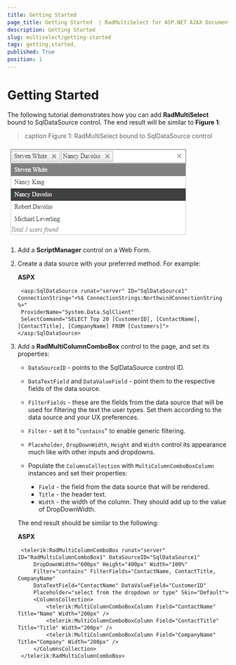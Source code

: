 ```yaml
---
title: Getting Started 
page_title: Getting Started  | RadMultiSelect for ASP.NET AJAX Documentation
description: Getting Started 
slug: multiselect/getting-started
tags: getting,started,
published: True
position: 1
---
```


# Getting Started 


The following tutorial demonstrates how you can add **RadMultiSelect** bound to SqlDataSource control. The end result will be similar to **Figure 1**:

>caption Figure 1: RadMultiSelect bound to SqlDataSource control

![multiselect-getting-started](images/multiselect-getting-started.png)

1. Add a **ScriptManager** control on a Web Form.

1. Create a data source with your preferred method. For example:

    **ASPX**
    
        <asp:SqlDataSource runat="server" ID="SqlDataSource1" ConnectionString="<%$ ConnectionStrings:NorthwindConnectionString %>"
        ProviderName="System.Data.SqlClient"
        SelectCommand="SELECT Top 20 [CustomerID], [ContactName], [ContactTitle], [CompanyName] FROM [Customers]"></asp:SqlDataSource>

1. Add a **RadMultiColumnComboBox** control to the page, and set its properties:

    * `DataSourceID` - points to the SqlDataSource control ID.
    * `DataTextField` and `DataValueField` - point them to the respective fields of the data source.
    * `FilterFields` - these are the fields from the data source that will be used for filtering the text the user types. Set them according to the data source and your UX preferences.
    * `Filter` - set it to "`contains`" to enable generic filtering.
    * `Placeholder`, `DropDownWidth`, `Height` and `Width` control its appearance much like with other inputs and dropdowns.
    * Populate the `ColumnsCollection` with `MultiColumnComboBoxColumn` instances and set their properties:
    
        * `Field` - the field from the data source that will be rendered.
        * `Title` - the header text.
        * `Width` - the width of the column. They should add up to the value of DropDownWidth.
        
    The end result should be similar to the following:

    **ASPX**
    
        <telerik:RadMultiColumnComboBox runat="server" ID="RadMultiColumnComboBox1" DataSourceID="SqlDataSource1"
            DropDownWidth="600px" Height="400px" Width="100%"
            Filter="contains" FilterFields="ContactName, ContactTitle, CompanyName"
            DataTextField="ContactName" DataValueField="CustomerID"
            Placeholder="select from the dropdown or type" Skin="Default">
            <ColumnsCollection>
                <telerik:MultiColumnComboBoxColumn Field="ContactName" Title="Name" Width="200px" />
                <telerik:MultiColumnComboBoxColumn Field="ContactTitle" Title="Title" Width="200px" />
                <telerik:MultiColumnComboBoxColumn Field="CompanyName" Title="Company" Width="200px" />
            </ColumnsCollection>
        </telerik:RadMultiColumnComboBox>

